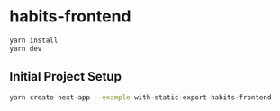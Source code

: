 # habits-frontend

```bash
yarn install
yarn dev
```

## Initial Project Setup

```bash
yarn create next-app --example with-static-export habits-frontend
```
